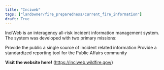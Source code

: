 ```yaml
---
title: "Inciweb"
tags: ["landowner/fire_preparedness/current_fire_information"]
draft: True
---
```


InciWeb is an interagency all-risk incident information management system. The system was developed with two primary missions:

Provide the public a single source of incident related information
Provide a standardized reporting tool for the Public Affairs community

**Visit the website here!** (https://inciweb.wildfire.gov/)

